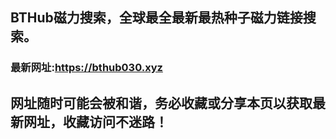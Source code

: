 ## **BTHub磁力搜索，全球最全最新最热种子磁力链接搜索。**
### 最新网址:<a href="https://bthub030.xyz" target="_blank">https://bthub030.xyz</a>
## 网址随时可能会被和谐，务必收藏或分享本页以获取最新网址，收藏访问不迷路！

     


